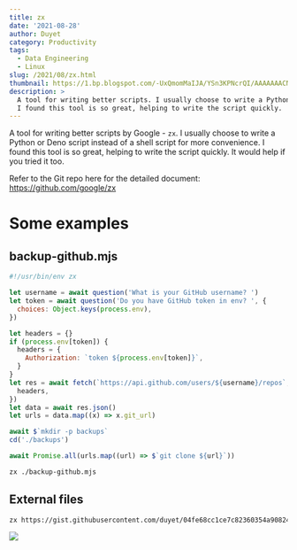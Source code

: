 ```yaml
---
title: zx
date: '2021-08-28'
author: Duyet
category: Productivity
tags:
  - Data Engineering
  - Linux
slug: /2021/08/zx.html
thumbnail: https://1.bp.blogspot.com/-UxQmomMaIJA/YSn3KPNcrQI/AAAAAAACNMA/nBsVLSi2dYUFx9QK1zWX8-s0ViiNSHLAQCLcBGAsYHQ/s0/zx-thumb.png
description: >
  A tool for writing better scripts. I usually choose to write a Python or Deno script instead of a shell script for more convenience. 
  I found this tool is so great, helping to write the script quickly.
---
```


A tool for writing better scripts by Google - `zx`.
I usually choose to write a Python or Deno script instead of a shell script for more convenience.
I found this tool is so great, helping to write the script quickly.
It would help if you tried it too.

Refer to the Git repo here for the detailed document: https://github.com/google/zx

# Some examples

## backup-github.mjs

```js
#!/usr/bin/env zx

let username = await question('What is your GitHub username? ')
let token = await question('Do you have GitHub token in env? ', {
  choices: Object.keys(process.env),
})

let headers = {}
if (process.env[token]) {
  headers = {
    Authorization: `token ${process.env[token]}`,
  }
}
let res = await fetch(`https://api.github.com/users/${username}/repos`, {
  headers,
})
let data = await res.json()
let urls = data.map((x) => x.git_url)

await $`mkdir -p backups`
cd('./backups')

await Promise.all(urls.map((url) => $`git clone ${url}`))
```

```bash
zx ./backup-github.mjs
```

## External files

```bash
zx https://gist.githubusercontent.com/duyet/04fe68cc1ce7c82360354a90824a5edd/raw/6e4dbcd74688fd492cbbb1f746e501f77c3f93d0/wttr.mjs
```

![](/media/2021/08/zx.png)

